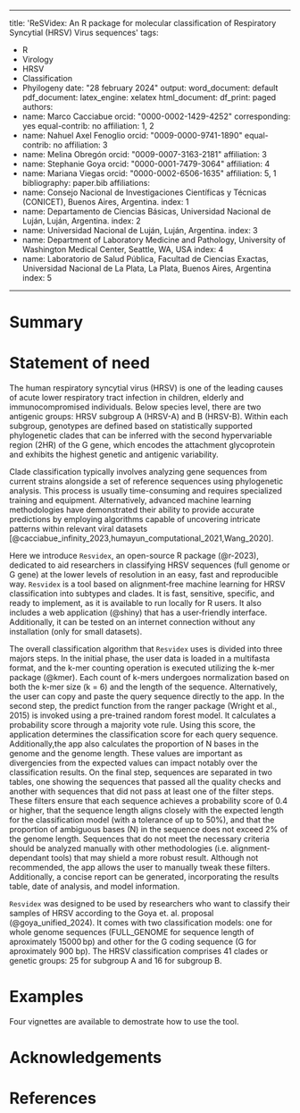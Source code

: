 
---
title: 'ReSVidex: An R package for molecular classification of Respiratory Syncytial
  (HRSV) Virus sequences'
tags:
- R
- Virology
- HRSV
- Classification
- Phyilogeny
date: "28 february 2024"
output:
  word_document: default
  pdf_document:
    latex_engine: xelatex
  html_document:
    df_print: paged
authors:
- name: Marco Cacciabue
  orcid: "0000-0002-1429-4252"
  corresponding: yes
  equal-contrib: no
  affiliation: 1, 2
- name: Nahuel Axel Fenoglio
  orcid: "0009-0000-9741-1890"
  equal-contrib: no
  affiliation: 3
- name: Melina Obregón
  orcid: "0009-0007-3163-2181"
  affiliation: 3
- name: Stephanie Goya
  orcid: "0000-0001-7479-3064"
  affiliation: 4
- name: Mariana Viegas
  orcid: "0000-0002-6506-1635"
  affiliation: 5, 1
bibliography: paper.bib
affiliations:
- name: Consejo Nacional de Investigaciones Científicas y Técnicas (CONICET), Buenos
    Aires, Argentina.
  index: 1
- name: Departamento de Ciencias Básicas, Universidad Nacional de Luján, Luján, Argentina.
  index: 2
- name: Universidad Nacional de Luján, Luján, Argentina.
  index: 3
- name: Department of Laboratory Medicine and Pathology, University of Washington
    Medical Center, Seattle, WA, USA
  index: 4
- name: Laboratorio de Salud Pública, Facultad de Ciencias Exactas, Universidad Nacional
    de La Plata, La Plata, Buenos Aires, Argentina
  index: 5
---

# Summary




# Statement of need
The human respiratory syncytial virus (HRSV) is one of the leading causes of acute lower respiratory tract infection in children, elderly and immunocompromised individuals. Below species level, there are two antigenic groups: HRSV subgroup A (HRSV-A) and B (HRSV-B). Within each subgroup, genotypes are defined based on statistically supported phylogenetic clades that can be inferred with the second hypervariable region (2HR) of the G gene, which encodes the attachment glycoprotein and exhibits the highest genetic and antigenic variability. 

Clade classification typically involves analyzing gene sequences from current strains alongside a set of reference sequences using phylogenetic analysis. This process is usually time-consuming and requires specialized training and equipment. Alternatively, advanced machine learning methodologies have demonstrated their ability to provide accurate predictions by employing algorithms capable of uncovering intricate patterns within relevant viral datasets [@cacciabue_infinity_2023,humayun_computational_2021,Wang_2020].

Here we introduce `Resvidex`, an open-source R package (@r-2023), dedicated to aid researchers in classifying HRSV sequences (full genome or G gene) at the lower levels of resolution in an easy, fast and reproducible way. `Resvidex` is a tool based on alignment‐free machine learning for HRSV classification into subtypes and clades. It is fast, sensitive, specific, and ready to implement, as it is available to run locally for R users. It also includes a web application (@shiny) that has a user‐friendly interface.  Additionally, it can be tested on an internet connection without any installation (only for small datasets).

The overall classification algorithm that `Resvidex` uses is divided into three majors steps. In the initial phase, the user data is loaded in a multifasta format, and the k-mer counting operation is executed utilizing the k-mer package (@kmer). Each count of k-mers undergoes normalization based on both the k-mer size (k = 6) and the length of the sequence. Alternatively, the user can copy and paste the query sequence directly to the app.
In the second step, the predict function from the ranger package (Wright et al., 2015) is invoked using a pre-trained random forest model. It calculates a probability score through a majority vote rule. Using this score, the application determines the classification score for each query sequence. Additionally,the app also calculates the proportion of N bases in the genome and the genome length. These values are important as divergencies from the expected values can impact notably over the classification results. On the final step, sequences are separated in two tables, one showing the sequences that passed all the quality checks and another with sequences that did not pass at least one of the filter steps. These filters ensure that each sequence achieves a probability score of 0.4 or higher, that the sequence length aligns closely with the expected length for the classification model (with a tolerance of up to 50%), and that the proportion of ambiguous bases (N) in the sequence does not exceed 2% of the genome length. Sequences that do not meet the necessary criteria should be analyzed manually with other methodologies (i.e. alignment-dependant tools) that may shield a more robust result. Although not recommended, the app allows the user to manually tweak these filters. Additionally, a concise report can be generated, incorporating the results table, date of analysis, and model information. 

`Resvidex` was designed to be used by researchers who want to classify their samples of HRSV according to the Goya et. al. proposal (@goya_unified_2024). 
It comes with two classification models: one for whole genome sequences (FULL_GENOME for sequence length of aproximately 15000 bp) and other for the G coding sequence (G for aproximately 900 bp). The HRSV classification comprises 41 clades or genetic groups: 25 for subgroup A and 16 for subgroup B. 
# Examples
Four vignettes are available to demostrate how to use the tool. 

# Acknowledgements


# References
